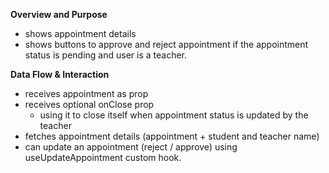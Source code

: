 **Overview and Purpose**

- shows appointment details
- shows buttons to approve and reject appointment if the appointment status is pending and user is a teacher.

**Data Flow & Interaction**

- receives appointment as prop
- receives optional onClose prop
  - using it to close itself when appointment status is updated by the teacher
- fetches appointment details (appointment + student and teacher name)
- can update an appointment (reject / approve) using useUpdateAppointment custom hook.

